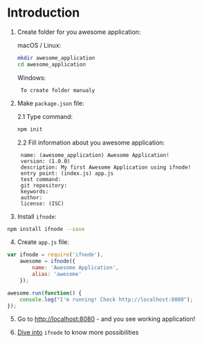 # Introduction

1. Create folder for you awesome application:

    macOS / Linux:
    ```bash
    mkdir awesome_application
    cd awesome_application
    ```
    
    Windows:
    
        To create folder manualy

2. Make `package.json` file:

    2.1 Type command:
    
    ```bash
    npm init
    ```

    2.2 Fill information about you awesome application:
    
        name: (awesome_application) Awesome Application!
        version: (1.0.0)
        description: My first Awesome Application using ifnode!
        entry point: (index.js) app.js
        test command: 
        git repository: 
        keywords: 
        author: 
        license: (ISC)

3. Install `ifnode`:

```bash
npm install ifnode --save
```

4. Create `app.js` file:

```javascript
var ifnode = require('ifnode'),
    awesome = ifnode({
        name: 'Awesome Application',
        alias: 'awesome'
    });

awesome.run(function() {
    console.log("I'm running! Check http://localhost:8080");
});
```

5. Go to [http://localhost:8080](http://localhost:8080) - and you see working application!

6. [Dive into](/docs/app) `ifnode` to know more possibilities